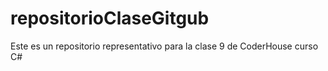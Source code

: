 # repositorioClaseGitgub
Este es un repositorio representativo para la clase 9 de CoderHouse curso C#
